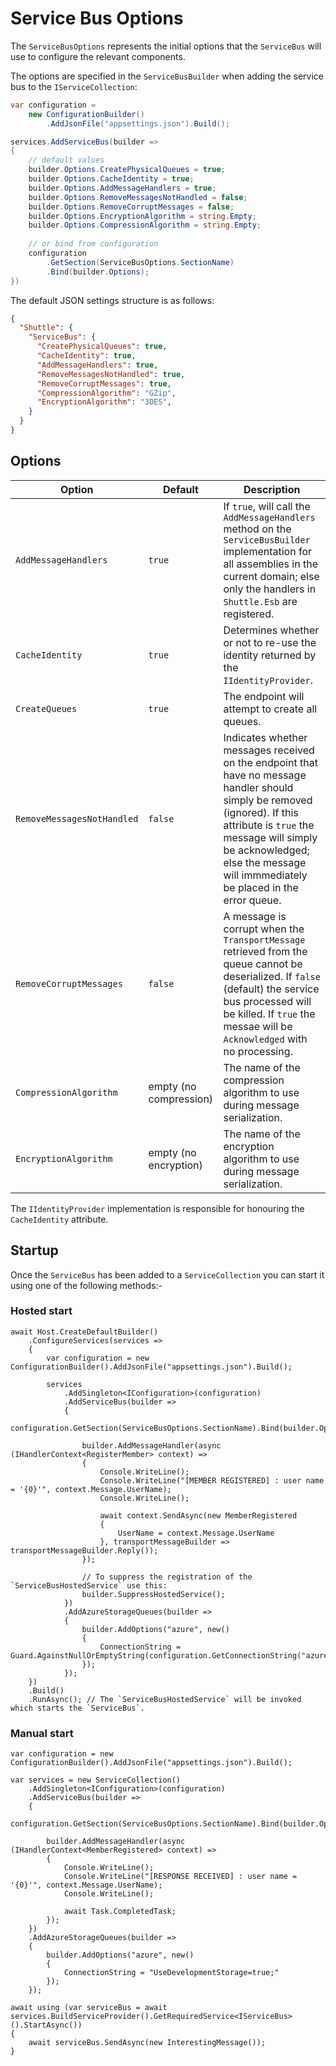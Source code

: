# Service Bus Options

The `ServiceBusOptions` represents the initial options that the `ServiceBus` will use to configure the relevant components.

The options are specified in the `ServiceBusBuilder` when adding the service bus to the `IServiceCollection`:

```c#
var configuration = 
    new ConfigurationBuilder()
        .AddJsonFile("appsettings.json").Build();

services.AddServiceBus(builder => 
{
    // default values
    builder.Options.CreatePhysicalQueues = true;
    builder.Options.CacheIdentity = true;
    builder.Options.AddMessageHandlers = true;
    builder.Options.RemoveMessagesNotHandled = false;
    builder.Options.RemoveCorruptMessages = false;
    builder.Options.EncryptionAlgorithm = string.Empty;
    builder.Options.CompressionAlgorithm = string.Empty;
    
    // or bind from configuration
    configuration
        .GetSection(ServiceBusOptions.SectionName)
        .Bind(builder.Options);
})
```

The default JSON settings structure is as follows:

```json
{
  "Shuttle": {
    "ServiceBus": {
      "CreatePhysicalQueues": true,
      "CacheIdentity": true,
      "AddMessageHandlers": true,
      "RemoveMessagesNotHandled": true,
      "RemoveCorruptMessages": true,
      "CompressionAlgorithm": "GZip",
      "EncryptionAlgorithm": "3DES",
    }
  }
}
```

## Options

| Option | Default     | Description    | 
| ---                            | ---        | ---            | 
| `AddMessageHandlers` | `true` | If `true`, will call the `AddMessageHandlers` method on the `ServiceBusBuilder` implementation for all assemblies in the current domain; else only the handlers in `Shuttle.Esb` are registered. | 
| `CacheIdentity` | `true` | Determines whether or not to re-use the identity returned by the `IIdentityProvider`. | 
| `CreateQueues` | `true` | The endpoint will attempt to create all queues. | 
| `RemoveMessagesNotHandled` | `false` | Indicates whether messages received on the endpoint that have no message handler should simply be removed (ignored).  If this attribute is `true` the message will simply be acknowledged; else the message will immmediately be placed in the error queue. |
| `RemoveCorruptMessages` | `false` | A message is corrupt when the `TransportMessage` retrieved from the queue cannot be deserialized.  If `false` (default) the service bus processed will be killed.  If `true` the messae will be `Acknowledged` with no processing. |
| `CompressionAlgorithm` | empty (no compression) | The name of the compression algorithm to use during message serialization. |
| `EncryptionAlgorithm` | empty (no encryption) | The name of the encryption algorithm to use during message serialization. |

The `IIdentityProvider` implementation is responsible for honouring the `CacheIdentity` attribute.

## Startup

Once the `ServiceBus` has been added to a `ServiceCollection` you can start it using one of the following methods:-

### Hosted start

```
await Host.CreateDefaultBuilder()
    .ConfigureServices(services =>
    {
        var configuration = new ConfigurationBuilder().AddJsonFile("appsettings.json").Build();

        services
            .AddSingleton<IConfiguration>(configuration)
            .AddServiceBus(builder =>
            {
                configuration.GetSection(ServiceBusOptions.SectionName).Bind(builder.Options);

                builder.AddMessageHandler(async (IHandlerContext<RegisterMember> context) =>
                {
                    Console.WriteLine();
                    Console.WriteLine("[MEMBER REGISTERED] : user name = '{0}'", context.Message.UserName);
                    Console.WriteLine();

                    await context.SendAsync(new MemberRegistered
                    {
                        UserName = context.Message.UserName
                    }, transportMessageBuilder => transportMessageBuilder.Reply());
                });

                // To suppress the registration of the `ServiceBusHostedService` use this:
                builder.SuppressHostedService();
            })
            .AddAzureStorageQueues(builder =>
            {
                builder.AddOptions("azure", new()
                {
                    ConnectionString = Guard.AgainstNullOrEmptyString(configuration.GetConnectionString("azure"))
                });
            });
    })
    .Build()
    .RunAsync(); // The `ServiceBusHostedService` will be invoked which starts the `ServiceBus`.
```

### Manual start

```
var configuration = new ConfigurationBuilder().AddJsonFile("appsettings.json").Build();

var services = new ServiceCollection()
    .AddSingleton<IConfiguration>(configuration)
    .AddServiceBus(builder =>
    {
        configuration.GetSection(ServiceBusOptions.SectionName).Bind(builder.Options);

        builder.AddMessageHandler(async (IHandlerContext<MemberRegistered> context) =>
        {
            Console.WriteLine();
            Console.WriteLine("[RESPONSE RECEIVED] : user name = '{0}'", context.Message.UserName);
            Console.WriteLine();

            await Task.CompletedTask;
        });
    })
    .AddAzureStorageQueues(builder =>
    {
        builder.AddOptions("azure", new()
        {
            ConnectionString = "UseDevelopmentStorage=true;"
        });
    });

await using (var serviceBus = await services.BuildServiceProvider().GetRequiredService<IServiceBus>().StartAsync())
{
    await serviceBus.SendAsync(new InterestingMessage());
}
```